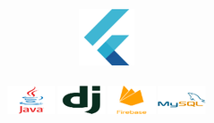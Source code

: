 

<div align="center">
<img src="https://github.com/devicons/devicon/blob/master/icons/flutter/flutter-original.svg" style="width: 20%; height=: 20%" />
<br><br><br>
<img src="https://github.com/devicons/devicon/blob/master/icons/java/java-original-wordmark.svg" style="width: 17%" height="50"/> 
<img src="https://github.com/devicons/devicon/blob/master/icons/django/django-plain.svg" style="width: 17%" height="50"/>
<img src="https://github.com/devicons/devicon/blob/master/icons/firebase/firebase-plain-wordmark.svg" style="width: 17%" height="50"/> 
<img src="https://github.com/devicons/devicon/blob/master/icons/mysql/mysql-original-wordmark.svg" style="width: 17%" height="50"/>
</div>

